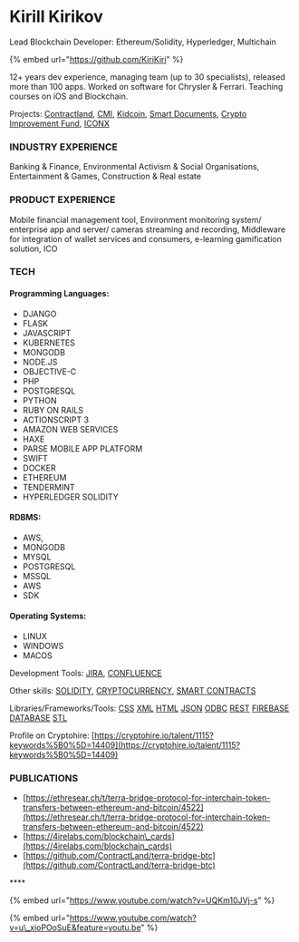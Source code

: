 # Kirill Kirikov

Lead Blockchain Developer: Ethereum/Solidity, Hyperledger, Multichain

{% embed url="https://github.com/KiriKiri" %}

12+ years dev experience, managing team \(up to 30 specialists\), released more than 100 apps. Worked on software for Chrysler & Ferrari. Teaching courses on iOS and Blockchain.

Projects: [Contractland](../../case-studies/contractland-wip.md), [CMI](../../case-studies/cmi.md), [Kidcoin](../../case-studies/kidcoin.md), [Smart Documents](../../case-studies/smart-documents.md), [Crypto Improvement Fund](../../case-studies/crypto-improvement-fund.md), [ICONX](../../case-studies/iconx-wip.md)

### INDUSTRY EXPERIENCE

Banking & Finance, Environmental Activism & Social Organisations, Entertainment & Games, Construction & Real estate

### PRODUCT EXPERIENCE

Mobile financial management tool, Environment monitoring system/ enterprise app and server/ cameras streaming and recording, Middleware for integration of wallet services and consumers, e-learning gamification solution, ICO

### TECH

#### Programming Languages:

* DJANGO
* FLASK
* JAVASCRIPT
* KUBERNETES
* MONGODB
* NODE.JS
* OBJECTIVE-C
* PHP
* POSTGRESQL
* PYTHON
* RUBY ON RAILS
* ACTIONSCRIPT 3
* AMAZON WEB SERVICES
* HAXE
* PARSE MOBILE APP PLATFORM
* SWIFT
* DOCKER
* ETHEREUM
* TENDERMINT
* HYPERLEDGER SOLIDITY

#### RDBMS:

* AWS,
* MONGODB
* MYSQL
* POSTGRESQL 
* MSSQL
* AWS
* SDK

#### Operating Systems:

* LINUX
* WINDOWS
* MACOS

Development Tools: [JIRA](https://cryptohire.io/results/jira), [CONFLUENCE](https://cryptohire.io/results/confluence)

Other skills: [SOLIDITY](https://cryptohire.io/results/solidity), [CRYPTOCURRENCY](https://cryptohire.io/results/cryptocurrency), [SMART CONTRACTS](https://cryptohire.io/results/smart-contracts)

Libraries/Frameworks/Tools: [CSS](https://cryptohire.io/results/css) [XML](https://cryptohire.io/results/xml) [HTML](https://cryptohire.io/results/html) [JSON](https://cryptohire.io/results/json) [ODBC](https://cryptohire.io/results/odbc) [REST](https://cryptohire.io/results/rest) [FIREBASE DATABASE](https://cryptohire.io/results/firebase-database) [STL](https://cryptohire.io/results/stl)

Profile on Cryptohire: [https://cryptohire.io/talent/1115?keywords%5B0%5D=14409](https://cryptohire.io/talent/1115?keywords%5B0%5D=14409) 

### PUBLICATIONS

* [https://ethresear.ch/t/terra-bridge-protocol-for-interchain-token-transfers-between-ethereum-and-bitcoin/4522](https://ethresear.ch/t/terra-bridge-protocol-for-interchain-token-transfers-between-ethereum-and-bitcoin/4522)
* [https://4irelabs.com/blockchain\_cards](https://4irelabs.com/blockchain_cards)
* [https://github.com/ContractLand/terra-bridge-btc](https://github.com/ContractLand/terra-bridge-btc)

\*\*\*\*

{% embed url="https://www.youtube.com/watch?v=UQKm10JVj-s" %}

{% embed url="https://www.youtube.com/watch?v=u\_xioPOoSuE&feature=youtu.be" %}

